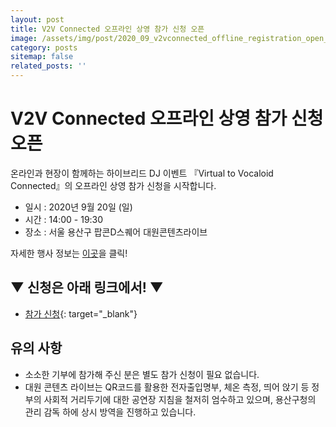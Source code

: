 ```yaml
---
layout: post
title: V2V Connected 오프라인 상영 참가 신청 오픈
image: /assets/img/post/2020_09_v2vconnected_offline_registration_open_header.jpg
category: posts
sitemap: false
related_posts: ''
---
```


# V2V Connected 오프라인 상영 참가 신청 오픈

온라인과 현장이 함께하는 하이브리드 DJ 이벤트 『Virtual to Vocaloid Connected』의 오프라인 상영 참가 신청을 시작합니다.

- 일시 : 2020년 9월 20일 (일)
- 시간 : 14:00 - 19:30
- 장소 : 서울 용산구 팝콘D스퀘어 대원콘텐츠라이브

자세한 행사 정보는 [이곳](/projects/v2vconnected)을 클릭!

## ▼ 신청은 아래 링크에서! ▼
- [참가 신청](https://forms.gle/eCWp8t5bt3DK6hRq9){: target="_blank"}

## 유의 사항
- 소소한 기부에 참가해 주신 분은 별도 참가 신청이 필요 없습니다.
- 대원 콘텐츠 라이브는 QR코드를 활용한 전자출입명부, 체온 측정, 띄어 앉기 등 정부의 사회적 거리두기에 대한 공연장 지침을 철저히 엄수하고 있으며, 용산구청의 관리 감독 하에 상시 방역을 진행하고 있습니다.
